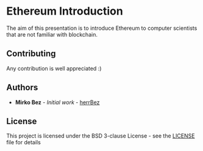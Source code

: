 # Ethereum Introduction

The aim of this presentation is to introduce Ethereum to computer scientists
that are not familiar with blockchain.


## Contributing

Any contribution is well appreciated :) 


## Authors

* **Mirko Bez** - *Initial work* - [herrBez](https://github.com/herrBez)

## License

This project is licensed under the BSD 3-clause License - see the [LICENSE](LICENSE) file for details



